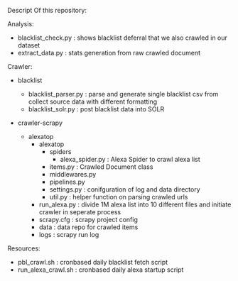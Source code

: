 Descript Of this repository:

Analysis:
- blacklist_check.py : shows blacklist deferral that we also crawled in our dataset
- extract_data.py : stats generation from raw crawled document

Crawler:
+ blacklist
  - blacklist_parser.py : parse and generate single blacklist csv from collect source data with different formatting
  - blacklist_solr.py : post blacklist data into SOLR
  
+ crawler-scrapy
  + alexatop
    + alexatop
      + spiders
        - alexa_spider.py : Alexa Spider to crawl alexa list
      - items.py : Crawled Document class
      - middlewares.py
      - pipelines.py
      - settings.py : conifguration of log and data directory
      - util.py : helper function on parsing crawled urls
    - run_alexa.py : divide 1M alexa list into 10 different files and initiate crawler in seperate process
    - scrapy.cfg : scrapy project config
    + data : data repo for crawled items
    + logs : scrapy run log
    
Resources:
  - pbl_crawl.sh : cronbased daily blacklist fetch script
  - run_alexa_crawl.sh : cronbased daily alexa startup script
